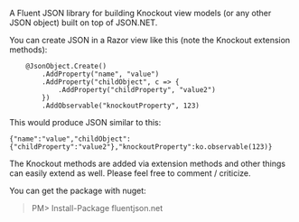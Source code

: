 A Fluent JSON library for building Knockout view models (or any other JSON object) built on top of JSON.NET. 

You can create JSON in a Razor view like this (note the Knockout extension methods):

        @JsonObject.Create()
            .AddProperty("name", "value")
            .AddProperty("childObject", c => {
                .AddProperty("childProperty", "value2")
            })
            .AddObservable("knockoutProperty", 123)

This would produce JSON similar to this:

    {"name":"value","childObject":{"childProperty":"value2"},"knockoutProperty":ko.observable(123)}
 
The Knockout methods are added via extension methods and other things can easily extend as well.  Please feel free to comment / criticize.

You can get the package with nuget:

> PM> Install-Package fluentjson.net